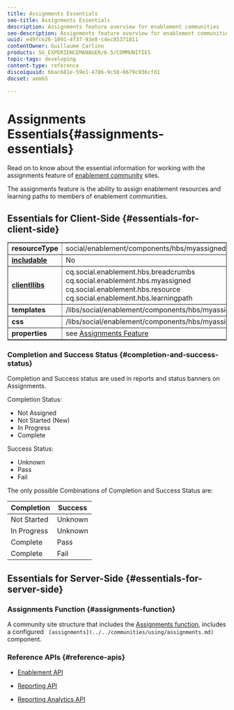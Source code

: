 ```yaml
---
title: Assignments Essentials
seo-title: Assignments Essentials
description: Assignments feature overview for enablement communities
seo-description: Assignments feature overview for enablement communities
uuid: e49fce26-1091-4f37-93e8-c4ec85371811
contentOwner: Guillaume Carlino
products: SG_EXPERIENCEMANAGER/6.5/COMMUNITIES
topic-tags: developing
content-type: reference
discoiquuid: 6bac681e-59e1-4786-9c50-6679c936cfd1
docset: aem65

---
```


# Assignments Essentials{#assignments-essentials}

Read on to know about the essential information for working with the assignments feature of [enablement community](../../communities/using/overview.md#enablement-community) sites.

The assignments feature is the ability to assign enablement resources and learning paths to members of enablement communities.

## Essentials for Client-Side {#essentials-for-client-side}

<table border="1" cellpadding="4" cellspacing="4" width="100%"> 
 <tbody>
  <tr>
   <td> <strong>resourceType</strong></td> 
   <td>social/enablement/components/hbs/myassigned</td> 
  </tr>
  <tr>
   <td> <a href="/communities/using/scf.md#add-or-include-a-communities-component"><strong>includable</strong></a></td> 
   <td>No</td> 
  </tr>
  <tr>
   <td> <a href="../../communities/using/clientlibs.md"><strong>clientllibs</strong></a></td> 
   <td>cq.social.enablement.hbs.breadcrumbs<br /> cq.social.enablement.hbs.myassigned<br /> cq.social.enablement.hbs.resource<br /> cq.social.enablement.hbs.learningpath</td> 
  </tr>
  <tr>
   <td> <strong>templates</strong></td> 
   <td> /libs/social/enablement/components/hbs/myassigned/myassigned.hbs</td> 
  </tr>
  <tr>
   <td> <strong>css</strong></td> 
   <td> /libs/social/enablement/components/hbs/myassigned/clientlibs/myassigned.css</td> 
  </tr>
  <tr>
   <td><strong> properties</strong></td> 
   <td>see <a href="../../communities/using/assignments.md">Assignments Feature</a></td> 
  </tr>
 </tbody>
</table>

### Completion and Success Status {#completion-and-success-status}

Completion and Success status are used in reports and status banners on Assignments.

Completion Status:

* Not Assigned
* Not Started (New)
* In Progress
* Complete

Success Status:

* Unknown
* Pass
* Fail

The only possible Combinations of Completion and Success Status are:

| **Completion** |**Success** |
|---|---|
| Not Started |Unknown |
| In Progress |Unknown |
| Complete |Pass |
| Complete |Fail |

## Essentials for Server-Side {#essentials-for-server-side}

### Assignments Function {#assignments-function}

A community site structure that includes the [Assignments function](../../communities/using/functions.md#assignments-function), includes a configured ` [assignments](../../communities/using/assignments.md)` component.

### Reference APIs {#reference-apis}

* [Enablement API](/sites/developing/using/reference-materials/javadoc/com/adobe/cq/social/enablement/client/api/package-summary.md)

* [Reporting API](/sites/developing/using/reference-materials/javadoc/com/adobe/cq/social/enablement/client/reporting/api/package-summary.md)

* [Reporting Analytics API](/content/docs/en/aem/6-3/develop/ref/javadoc/com/adobe/cq/social/enablement/client/reporting/analytics/api/package-summary.md)

